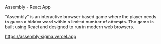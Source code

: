 Assembly - React App

"Assembly" is an interactive browser-based game where the player needs to guess a hidden word within a limited number of attempts. The game is built using React and designed to run in modern web browsers.

https://assembly-sigma.vercel.app
